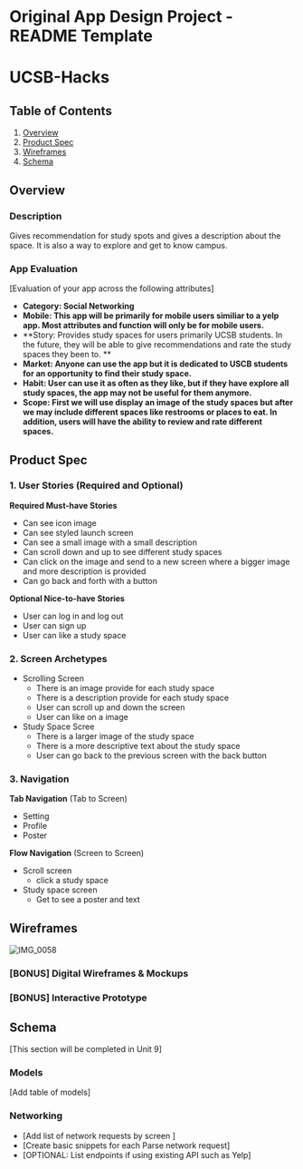 Original App Design Project - README Template
===

# UCSB-Hacks

## Table of Contents
1. [Overview](#Overview)
1. [Product Spec](#Product-Spec)
1. [Wireframes](#Wireframes)
2. [Schema](#Schema)

## Overview
### Description
Gives recommendation for study spots and gives a description about the space. It is also a way to explore and get to know campus.

### App Evaluation
[Evaluation of your app across the following attributes]
- **Category: Social Networking**
- **Mobile: This app will be primarily for mobile users similiar to a yelp app. Most attributes and function will only be for mobile users.**
- **Story: Provides study spaces for users primarily UCSB students. In the future, they will be able to give recommendations and rate the study spaces they been to. **
- **Market: Anyone can use the app but it is dedicated to USCB students for an opportunity to find their study space.**
- **Habit: User can use it as often as they like, but if they have explore all study spaces, the app may not be useful for them anymore.**
- **Scope: First we will use display an image of the study spaces but after we may include different spaces like restrooms or places to eat. In addition, users will have the ability to review and rate different spaces.**

## Product Spec

### 1. User Stories (Required and Optional)

**Required Must-have Stories**

* Can see icon image
* Can see styled launch screen
* Can see a small image with a small description
* Can scroll down and up to see different study spaces
* Can click on the image and send to a new screen where a bigger image and more description is provided
* Can go back and forth with a button

**Optional Nice-to-have Stories**

* User can log in and log out
* User can sign up
* User can like a study space

### 2. Screen Archetypes

* Scrolling Screen
   * There is an image provide for each study space
   * There is a description provide for each study space
   * User can scroll up and down the screen
   * User can like on a image
* Study Space Scree
   * There is a larger image of the study space
   * There is a more descriptive text about the study space
   * User can go back to the previous screen with the back button

### 3. Navigation

**Tab Navigation** (Tab to Screen)

* Setting
* Profile
* Poster

**Flow Navigation** (Screen to Screen)

* Scroll screen
   * click a study space
* Study space screen
   * Get to see a poster and text

## Wireframes
![IMG_0058](https://user-images.githubusercontent.com/86747062/140687816-143f4448-1a01-4916-b43e-a762fdeaadb6.jpg)

### [BONUS] Digital Wireframes & Mockups

### [BONUS] Interactive Prototype

## Schema 
[This section will be completed in Unit 9]
### Models
[Add table of models]
### Networking
- [Add list of network requests by screen ]
- [Create basic snippets for each Parse network request]
- [OPTIONAL: List endpoints if using existing API such as Yelp]
